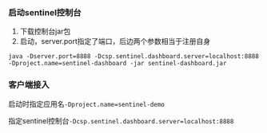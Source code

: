 ### 启动sentinel控制台
1. 下载控制台jar包
2. 启动，server.port指定了端口，后边两个参数相当于注册自身
```
java -Dserver.port=8888 -Dcsp.sentinel.dashboard.server=localhost:8888 -Dproject.name=sentinel-dashboard -jar sentinel-dashboard.jar
```

### 客户端接入
启动时指定应用名`-Dproject.name=sentinel-demo`

指定sentinel控制台`-Dcsp.sentinel.dashboard.server=localhost:8888`